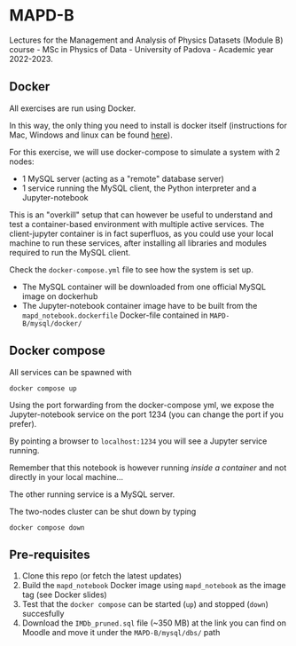 # MAPD-B

Lectures for the Management and Analysis of Physics Datasets (Module B) course - MSc in Physics of Data - University of Padova - Academic year 2022-2023.

## Docker

All exercises are run using Docker.

In this way, the only thing you need to install is docker itself (instructions for Mac, Windows and linux can be found [here](https://docs.docker.com/get-docker/)).

For this exercise, we will use docker-compose to simulate a system with 2 nodes: 
- 1 MySQL server (acting as a "remote" database server)
- 1 service running the MySQL client, the Python interpreter and a Jupyter-notebook

This is an "overkill" setup that can however be useful to understand and test a container-based environment with multiple active services.
The client-jupyter container is in fact superfluos, as you could use your local machine to run these services, after installing all libraries and modules required to run the MySQL client. 


Check the `docker-compose.yml` file to see how the system is set up.

- The MySQL container will be downloaded from one official MySQL image on dockerhub
- The Jupyter-notebook container image have to be built from the `mapd_notebook.dockerfile` Docker-file contained in `MAPD-B/mysql/docker/`


## Docker compose

All services can be spawned with 

```
docker compose up
```

Using the port forwarding from the docker-compose yml, we expose the Jupyter-notebook service on the port 1234 (you can change the port if you prefer).

By pointing a browser to `localhost:1234` you will see a Jupyter service running.

Remember that this notebook is however running *inside a container* and not directly in your local machine...

The other running service is a MySQL server.

The two-nodes cluster can be shut down by typing

```
docker compose down
```

## Pre-requisites

1. Clone this repo (or fetch the latest updates) 
2. Build the `mapd_notebook` Docker image using `mapd_notebook` as the image tag (see Docker slides)
3. Test that the `docker compose` can be started (`up`) and stopped (`down`) succesfully 
4. Download the `IMDb_pruned.sql` file (~350 MB) at the link you can find on Moodle and move it under the `MAPD-B/mysql/dbs/` path
